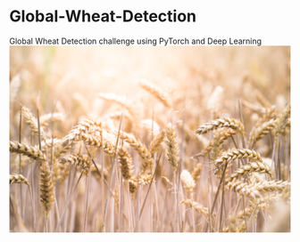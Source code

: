 # Global-Wheat-Detection
Global Wheat Detection challenge using PyTorch and Deep Learning
![wheat](/images/unsplash_wheat.jpg)
